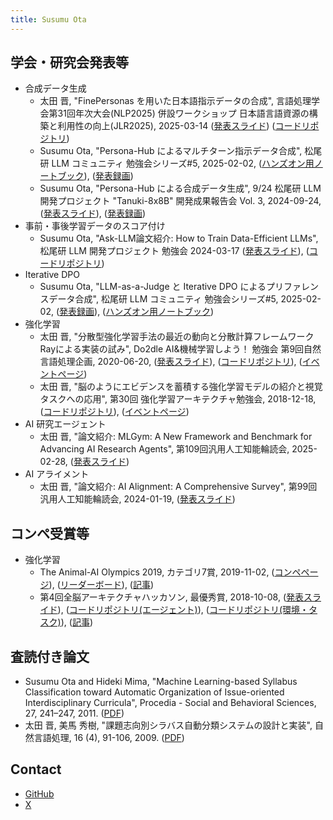 ```yaml
---
title: Susumu Ota
---
```


## 学会・研究会発表等

- 合成データ生成
  - 太田 晋, "FinePersonas を用いた日本語指示データの合成", 言語処理学会第31回年次大会(NLP2025) 併設ワークショップ 日本語言語資源の構築と利用性の向上(JLR2025), 2025-03-14 ([発表スライド](https://jedworkshop.github.io/JLR2025/materials/a-2.pdf)) ([コードリポジトリ](https://github.com/susumuota/synth-persona))
  - Susumu Ota, "Persona-Hub によるマルチターン指示データ合成", 松尾研 LLM コミュニティ 勉強会シリーズ#5, 2025-02-02, ([ハンズオン用ノートブック](https://github.com/susumuota/synthetic-data-hands-on/blob/main/notebooks/synth_persona.ipynb)), ([発表録画](https://www.youtube.com/watch?v=Gwyyn9_WZao&t=350s))
  - Susumu Ota, "Persona-Hub による合成データ生成", 9/24 松尾研 LLM 開発プロジェクト "Tanuki-8x8B" 開発成果報告会 Vol. 3, 2024-09-24, ([発表スライド](https://www.docswell.com/s/matsuo-lab_llm/ZDNGR4-2024-9-24-Tanuki%E9%96%8B%E7%99%BA%E5%A0%B1%E5%91%8A%E4%BC%9A-vol3)), ([発表録画](https://www.youtube.com/watch?v=XAdc-OgLeOw))
- 事前・事後学習データのスコア付け
  - Susumu Ota, "Ask-LLM論文紹介: How to Train Data-Efficient LLMs", 松尾研 LLM 開発プロジェクト 勉強会 2024-03-17 ([発表スライド](https://speakerdeck.com/s_ota/ask-llm-20240313)), ([コードリポジトリ](https://github.com/susumuota/nano-askllm))
- Iterative DPO
  - Susumu Ota, "LLM-as-a-Judge と Iterative DPO によるプリファレンスデータ合成", 松尾研 LLM コミュニティ 勉強会シリーズ#5, 2025-02-02, ([発表録画](https://www.youtube.com/watch?v=Gwyyn9_WZao&t=3533)), ([ハンズオン用ノートブック](https://github.com/susumuota/synthetic-data-hands-on/blob/main/notebooks/synth_llm_judge.ipynb))
- 強化学習
  - 太田 晋, "分散型強化学習手法の最近の動向と分散計算フレームワークRayによる実装の試み", Do2dle AI&機械学習しよう！ 勉強会 第9回自然言語処理企画, 2020-06-20, ([発表スライド](https://www.slideshare.net/slideshow/distributed-rl-ota-20200622/236019028)), ([コードリポジトリ](https://github.com/susumuota/distributed_experience_replay)), ([イベントページ](https://do2dle.connpass.com/event/178184/))
  - 太田 晋, "脳のようにエビデンスを蓄積する強化学習モデルの紹介と視覚タスクへの応用", 第30回 強化学習アーキテクチャ勉強会, 2018-12-18, ([コードリポジトリ](https://github.com/susumuota/gym-modeestimation)), ([イベントページ](https://rlarch.connpass.com/event/112220/))
- AI 研究エージェント
  - 太田 晋, "論文紹介: MLGym: A New Framework and Benchmark for Advancing AI Research Agents", 第109回汎用人工知能輪読会, 2025-02-28, ([発表スライド](https://speakerdeck.com/s_ota/mlgym-20250228))
- AI アライメント
  - 太田 晋, "論文紹介: AI Alignment: A Comprehensive Survey", 第99回汎用人工知能輪読会, 2024-01-19, ([発表スライド](https://speakerdeck.com/s_ota/ai-alignment-survey-20240119))

## コンペ受賞等

- 強化学習
  - The Animal-AI Olympics 2019, カテゴリ7賞, 2019-11-02, ([コンペページ](https://sites.google.com/csah.cam.ac.uk/animalai/animal-ai-olympics)), ([リーダーボード](https://eval.ai/web/challenges/challenge-page/396/leaderboard/1107)), ([記事](https://wba-initiative.org/3662/))
  - 第4回全脳アーキテクチャハッカソン, 最優秀賞, 2018-10-08, ([発表スライド](https://github.com/susumuota/oculomotor/blob/master/20181007_1_wba_hackathon_2018_ota.pdf)), ([コードリポジトリ(エージェント)](https://github.com/susumuota/oculomotor)), ([コードリポジトリ(環境・タスク)](https://github.com/susumuota/oculoenv)), ([記事](https://wba-initiative.org/3401/))

## 査読付き論文

- Susumu Ota and Hideki Mima, "Machine Learning-based Syllabus Classification toward Automatic Organization of Issue-oriented Interdisciplinary Curricula", Procedia - Social and Behavioral Sciences, 27, 241–247, 2011. ([PDF](https://www.sciencedirect.com/science/article/pii/S1877042811024311))
- 太田 晋, 美馬 秀樹, "課題志向別シラバス自動分類システムの設計と実装", 自然言語処理, 16 (4), 91-106, 2009. ([PDF](https://www.jstage.jst.go.jp/article/jnlp/16/4/16_4_4_91/_article/-char/ja/))

## Contact

- [GitHub](https://github.com/susumuota)
- [X](https://x.com/susumuota)

